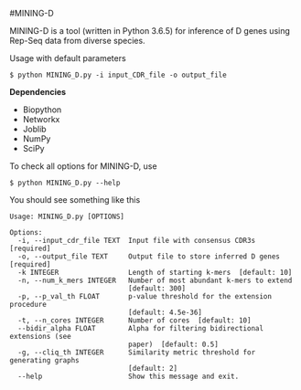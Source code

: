 #MINING-D

MINING-D is a tool (written in Python 3.6.5) for inference of D genes using Rep-Seq data from diverse species. 

Usage with default parameters

~~~ shell
$ python MINING_D.py -i input_CDR_file -o output_file
~~~

**Dependencies**

- Biopython 
- Networkx
- Joblib
- NumPy
- SciPy


To check all options for MINING-D, use
 
~~~ shell
$ python MINING_D.py --help
~~~

You should see something like this

~~~ shell
Usage: MINING_D.py [OPTIONS]

Options:
  -i, --input_cdr_file TEXT  Input file with consensus CDR3s  [required]
  -o, --output_file TEXT     Output file to store inferred D genes  [required]
  -k INTEGER                 Length of starting k-mers  [default: 10]
  -n, --num_k_mers INTEGER   Number of most abundant k-mers to extend
                             [default: 300]
  -p, --p_val_th FLOAT       p-value threshold for the extension procedure
                             [default: 4.5e-36]
  -t, --n_cores INTEGER      Number of cores  [default: 10]
  --bidir_alpha FLOAT        Alpha for filtering bidirectional extensions (see
                             paper)  [default: 0.5]
  -g, --cliq_th INTEGER      Similarity metric threshold for generating graphs
                             [default: 2]
  --help                     Show this message and exit.
~~~
